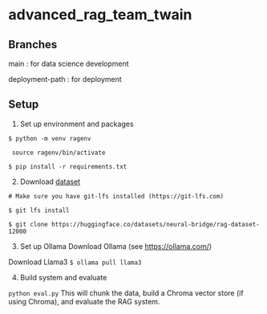 # advanced_rag_team_twain
## Branches

main : for data science development

deployment-path : for deployment

## Setup
1. Set up environment and packages

`$ python -m venv ragenv`

` source ragenv/bin/activate`

`$ pip install -r requirements.txt`

2. Download [dataset](https://huggingface.co/datasets/neural-bridge/rag-dataset-12000)

`# Make sure you have git-lfs installed (https://git-lfs.com)`

`$ git lfs install`

`$ git clone https://huggingface.co/datasets/neural-bridge/rag-dataset-12000`

3. Set up Ollama
Download Ollama (see https://ollama.com/)

Download Llama3
`$ ollama pull llama3`

4. Build system and evaluate

`python eval.py`
This will chunk the data, build a Chroma vector store (if using Chroma), and evaluate the RAG system.
